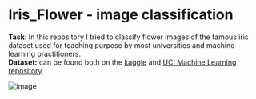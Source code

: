 # Iris_Flower - image classification
<b>Task: </b> In this repository I tried to classify flower images of the famous iris dataset used for teaching purpose by most universities and machine learning practitioners.
<br/>
<b>Dataset:</b> can be found both on the <a href="https://www.kaggle.com/datasets/jeffheaton/iris-computer-vision">kaggle</a> and <a href="https://archive.ics.uci.edu/dataset/53/iris">UCI Machine Learning repository</a>.

![image](https://github.com/Kmohamedalie/Computer_Vision-Iris_Flower/assets/63104472/6aff57dc-19ba-4eb9-94d4-16e5eb2a3bae)

